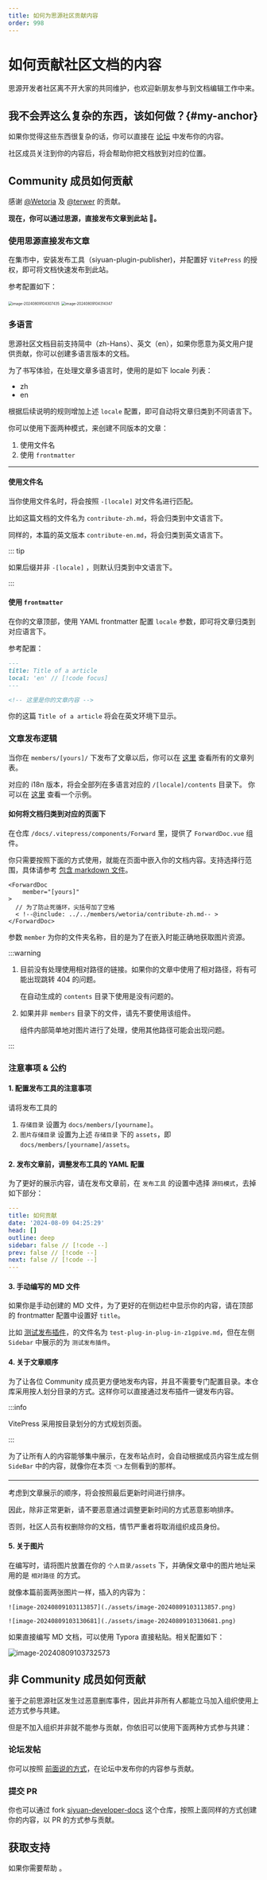 ```yaml
---
title: 如何为思源社区贡献内容
order: 998
---
```


# 如何贡献社区文档的内容

思源开发者社区离不开大家的共同维护，也欢迎新朋友参与到文档编辑工作中来。

## 我不会弄这么复杂的东西，该如何做？{#my-anchor}

如果你觉得这些东西很复杂的话，你可以直接在 [论坛](https://ld246.com/) 中发布你的内容。

社区成员关注到你的内容后，将会帮助你把文档放到对应的位置。

## Community 成员如何贡献

感谢 [@Wetoria](https://wetoria.me) 及 [@terwer](https://github.com/terwer) 的贡献。

**现在，你可以通过思源，直接发布文章到此站 🎉。**

### 使用思源直接发布文章

在集市中，安装发布工具（siyuan-plugin-publisher)，并配置好 `VitePress` 的授权，即可将文档快速发布到此站。

参考配置如下：

<img src="./assets/image-20240809104307435.png" alt="image-20240809104307435" style="zoom:50%;" />

<img src="./assets/image-20240809104314347.png" alt="image-20240809104314347" style="zoom:50%;" />

### 多语言

思源社区文档目前支持简中（zh-Hans）、英文（en），如果你愿意为英文用户提供贡献，你可以创建多语言版本的文档。

为了书写体验，在处理文章多语言时，使用的是如下 locale 列表：

- zh
- en

根据后续说明的规则增加上述 `locale` 配置，即可自动将文章归类到不同语言下。

你可以使用下面两种模式，来创建不同版本的文章：

1. 使用文件名
2. 使用 `frontmatter`

---

#### 使用文件名

当你使用文件名时，将会按照 `-[locale]` 对文件名进行匹配。

比如这篇文档的文件名为 `contribute-zh.md`，将会归类到中文语言下。

同样的，本篇的英文版本 `contribute-en.md`，将会归类到英文语言下。

::: tip

如果后缀并非 `-[locale]` ，则默认归类到中文语言下。

:::

#### 使用 `frontmatter`

在你的文章顶部，使用 YAML frontmatter 配置 `locale` 参数，即可将文章归类到对应语言下。

参考配置：

```markdown
---
title: Title of a article
local: 'en' // [!code focus]
---

<!-- 这里是你的文章内容 -->
```

你的这篇 `Title of a article` 将会在英文环境下显示。

### 文章发布逻辑

当你在 `members/[yours]/` 下发布了文章以后，你可以在 [这里](/contents/) 查看所有的文章列表。

对应的 i18n 版本，将会全部列在多语言对应的 `/[locale]/contents` 目录下。 你可以在 [这里](/zh-Hans/contents/) 查看一个示例。

#### 如何将文档归类到对应的页面下

在仓库 `/docs/.vitepress/components/Forward` 里，提供了 `ForwardDoc.vue` 组件。

你只需要按照下面的方式使用，就能在页面中嵌入你的文档内容。支持选择行范围，具体请参考 [包含 markdown 文件](https://vitepress.dev/zh/guide/markdown#markdown-file-inclusion)。

```vue
<ForwardDoc
	member="[yours]"
>
  // 为了防止死循环，尖括号加了空格
  < !--@include: ../../members/wetoria/contribute-zh.md-- >
</ForwardDoc>
```

参数 `member` 为你的文件夹名称，目的是为了在嵌入时能正确地获取图片资源。

:::warning

1. 目前没有处理使用相对路径的链接。如果你的文章中使用了相对路径，将有可能出现跳转 404 的问题。

   在自动生成的 `contents` 目录下使用是没有问题的。

2. 如果并非 `members` 目录下的文件，请先不要使用该组件。

   组件内部简单地对图片进行了处理，使用其他路径可能会出现问题。

:::

### 注意事项 & 公约

#### 1. 配置发布工具的注意事项

请将发布工具的

1. `存储目录` 设置为 `docs/members/[yourname]`。
2. `图片存储目录` 设置为上述 `存储目录` 下的 `assets`，即 `docs/members/[yourname]/assets`。

#### 2. 发布文章前，调整发布工具的 YAML 配置

为了更好的展示内容，请在发布文章前，在 `发布工具` 的设置中选择 `源码模式`，去掉如下部分：

```yaml
---
title: 如何贡献
date: '2024-08-09 04:25:29'
head: []
outline: deep
sidebar: false // [!code --]
prev: false // [!code --]
next: false // [!code --]
---
```

#### 3. 手动编写的 MD 文件

如果你是手动创建的 MD 文件，为了更好的在侧边栏中显示你的内容，请在顶部的 frontmatter 配置中设置好 `title`。

比如 [测试发布插件](./test-plug-in-plug-in-z1gpive)，的文件名为 `test-plug-in-plug-in-z1gpive.md`，但在左侧 `Sidebar` 中展示的为 `测试发布插件`。

#### 4. 关于文章顺序

为了让各位 Community 成员更方便地发布内容，并且不需要专门配置目录。本仓库采用按人划分目录的方式。这样你可以直接通过发布插件一键发布内容。

:::info

VitePress 采用按目录划分的方式规划页面。

:::

为了让所有人的内容能够集中展示，在发布站点时，会自动根据成员内容生成左侧 `SideBar` 中的内容，就像你在本页 👈 左侧看到的那样。

---

考虑到文章展示的顺序，将会按照最后更新时间进行排序。

因此，除非正常更新，请不要恶意通过调整更新时间的方式恶意影响排序。

否则，社区人员有权删除你的文档，情节严重者将取消组织成员身份。

#### 5. 关于图片

在编写时，请将图片放置在你的 `个人目录/assets` 下，并确保文章中的图片地址采用的是 `相对路径` 的方式。

就像本篇前面两张图片一样，插入的内容为：

```
![image-20240809103113857](./assets/image-20240809103113857.png)

![image-20240809103130681](./assets/image-20240809103130681.png)
```

如果直接编写 MD 文档，可以使用 Typora 直接粘贴。相关配置如下：

![image-20240809103732573](./assets/image-20240809103732573.png)

## 非 Community 成员如何贡献

鉴于之前思源社区发生过恶意删库事件，因此并非所有人都能立马加入组织使用上述方式参与共建。

但是不加入组织并非就不能参与贡献，你依旧可以使用下面两种方式参与共建：

### 论坛发帖

你可以按照 [前面说的方式](#my-anchor)，在论坛中发布你的内容参与贡献。

### 提交 PR

你也可以通过 fork [siyuan-developer-docs](https://github.com/siyuan-community/siyuan-developer-docs) 这个仓库，按照上面同样的方式创建你的内容，以 PR 的方式参与贡献。

## 获取支持

如果你需要帮助 <LinkContactUS />。
